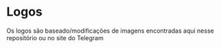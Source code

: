 # Logos
Os logos são baseado/modificações de imagens encontradas aqui nesse repositório ou no site do Telegram
